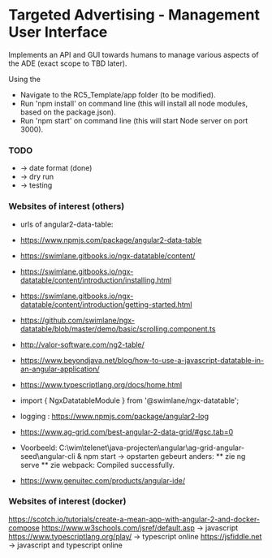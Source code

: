 # Targeted Advertising - Management User Interface
Implements an API and GUI towards humans to manage various aspects of the ADE (exact scope to TBD later).

Using the
- Navigate to the RC5_Template/app folder (to be modified).
- Run 'npm install' on command line (this will install all node modules, based on the package.json).
- Run 'npm start' on command line (this will start Node server on port 3000).

### TODO
* -> date format (done)
* -> dry run
* -> testing

### Websites of interest (others)
* urls of angular2-data-table:
* https://www.npmjs.com/package/angular2-data-table
* https://swimlane.gitbooks.io/ngx-datatable/content/
* https://swimlane.gitbooks.io/ngx-datatable/content/introduction/installing.html
* https://swimlane.gitbooks.io/ngx-datatable/content/introduction/getting-started.html
* https://github.com/swimlane/ngx-datatable/blob/master/demo/basic/scrolling.component.ts
* http://valor-software.com/ng2-table/
* https://www.beyondjava.net/blog/how-to-use-a-javascript-datatable-in-an-angular-application/
* https://www.typescriptlang.org/docs/home.html
* import { NgxDatatableModule } from '@swimlane/ngx-datatable';
* logging : https://www.npmjs.com/package/angular2-log

* https://www.ag-grid.com/best-angular-2-data-grid/#gsc.tab=0
* Voorbeeld: C:\wim\telenet\java-projecten\angular\ag-grid-angular-seed\angular-cli & npm start
-> opstarten gebeurt anders:
** zie ng serve
** zie webpack: Compiled successfully.

* https://www.genuitec.com/products/angular-ide/

### Websites of interest (docker)

https://scotch.io/tutorials/create-a-mean-app-with-angular-2-and-docker-compose
https://www.w3schools.com/jsref/default.asp -> javascript
https://www.typescriptlang.org/play/ -> typescript online
https://jsfiddle.net -> javascript and typescript online

